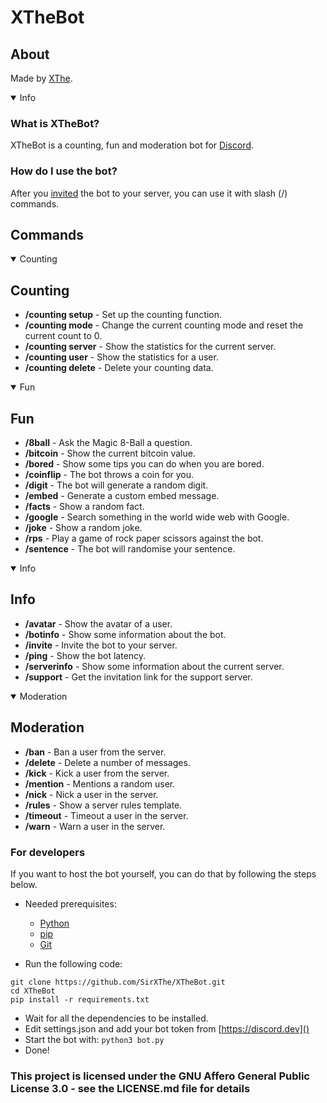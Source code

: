 # XTheBot
## About
Made by [XThe](https://xthe.me).
<details open>
  <summary>Info</summary>

### What is XTheBot?
XTheBot is a counting, fun and moderation bot for [Discord](https://discord.com).
### How do I use the bot?
After you [invited](https://discord.com/oauth2/authorize?client_id=992092826366128230&permissions=8&scope=bot%20applications.commands) the bot to your server, you can use it with slash (/) commands.
</details>

## Commands
<details open>
 <summary>Counting</summary>

## Counting
- **/counting setup** - Set up the counting function.
- **/counting mode** - Change the current counting mode and reset the current count to 0.
- **/counting server** - Show the statistics for the current server.
- **/counting user** - Show the statistics for a user.
- **/counting delete** - Delete your counting data.
</details>
<details open>
 <summary>Fun</summary>

## Fun
- **/8ball** - Ask the Magic 8-Ball a question.
- **/bitcoin** - Show the current bitcoin value.
- **/bored** - Show some tips you can do when you are bored.
- **/coinflip** - The bot throws a coin for you.
- **/digit** - The bot will generate a random digit.
- **/embed** - Generate a custom embed message.
- **/facts** - Show a random fact.
- **/google** - Search something in the world wide web with Google.
- **/joke** - Show a random joke.
- **/rps** - Play a game of rock paper scissors against the bot.
- **/sentence** - The bot will randomise your sentence.
</details>
<details open>
  <summary>Info</summary>

## Info
- **/avatar** - Show the avatar of a user.
- **/botinfo** - Show some information about the bot.
- **/invite** - Invite the bot to your server.
- **/ping** - Show the bot latency.
- **/serverinfo** - Show some information about the current server.
- **/support** - Get the invitation link for the support server.
</details>
<details open>
  <summary>Moderation</summary>

## Moderation
- **/ban** - Ban a user from the server.
- **/delete** - Delete a number of messages.
- **/kick** - Kick a user from the server.
- **/mention** - Mentions a random user.
- **/nick** - Nick a user in the server.
- **/rules** - Show a server rules template.
- **/timeout** - Timeout a user in the server.
- **/warn** - Warn a user in the server.
</details>

### For developers
If you want to host the bot yourself, you can do that by following the steps below.

* Needed prerequisites:
  * [Python](https://python.org/)
  * [pip](https://pypi.org/project/pip/)
  * [Git](https://git-scm.com/)
  
* Run the following code:
 ```````
git clone https://github.com/SirXThe/XTheBot.git
cd XTheBot
pip install -r requirements.txt
 ```````
* Wait for all the dependencies to be installed.
* Edit settings.json and add your bot token from [https://discord.dev]()
* Start the bot with: ````python3 bot.py````
* Done!

### This project is licensed under the GNU Affero General Public License 3.0 - see the LICENSE.md file for details

